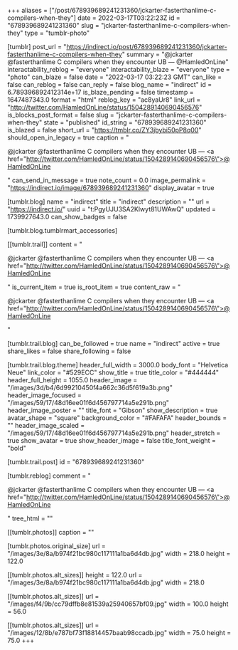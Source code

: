 +++
aliases = ["/post/678939689241231360/jckarter-fasterthanlime-c-compilers-when-they"]
date = 2022-03-17T03:22:23Z
id = "678939689241231360"
slug = "jckarter-fasterthanlime-c-compilers-when-they"
type = "tumblr-photo"

[tumblr]
post_url = "https://indirect.io/post/678939689241231360/jckarter-fasterthanlime-c-compilers-when-they"
summary = "@jckarter @fasterthanlime C compilers when they encounter UB — @HamledOnLine"
interactability_reblog = "everyone"
interactability_blaze = "everyone"
type = "photo"
can_blaze = false
date = "2022-03-17 03:22:23 GMT"
can_like = false
can_reblog = false
can_reply = false
blog_name = "indirect"
id = 6.789396892412314e+17
is_blaze_pending = false
timestamp = 1647487343.0
format = "html"
reblog_key = "ac8yaUr8"
link_url = "http://twitter.com/HamledOnLine/status/1504289140690456576"
is_blocks_post_format = false
slug = "jckarter-fasterthanlime-c-compilers-when-they"
state = "published"
id_string = "678939689241231360"
is_blazed = false
short_url = "https://tmblr.co/ZY3jbybi50pP8q00"
should_open_in_legacy = true
caption = "<p>@jckarter @fasterthanlime C compilers when they encounter UB — <a href=\"http://twitter.com/HamledOnLine/status/1504289140690456576\">@HamledOnLine</a></p>"
can_send_in_message = true
note_count = 0.0
image_permalink = "https://indirect.io/image/678939689241231360"
display_avatar = true

[tumblr.blog]
name = "indirect"
title = "indirect"
description = ""
url = "https://indirect.io/"
uuid = "t:PgyUJU3SA2Klwyt81UWAwQ"
updated = 1739927643.0
can_show_badges = false

[tumblr.blog.tumblrmart_accessories]

[[tumblr.trail]]
content = "<p>@jckarter @fasterthanlime C compilers when they encounter UB &mdash; <a href=\"http://twitter.com/HamledOnLine/status/1504289140690456576\">@HamledOnLine</a></p>"
is_current_item = true
is_root_item = true
content_raw = "<p>@jckarter @fasterthanlime C compilers when they encounter UB — <a href=\"http://twitter.com/HamledOnLine/status/1504289140690456576\">@HamledOnLine</a></p>"

[tumblr.trail.blog]
can_be_followed = true
name = "indirect"
active = true
share_likes = false
share_following = false

[tumblr.trail.blog.theme]
header_full_width = 3000.0
body_font = "Helvetica Neue"
link_color = "#529ECC"
show_title = true
title_color = "#444444"
header_full_height = 1055.0
header_image = "/images/3d/b4/6d99210450f4a662c36d5f619a3b.png"
header_image_focused = "/images/59/17/48d16ee01f6d456797714a5e291b.png"
header_image_poster = ""
title_font = "Gibson"
show_description = true
avatar_shape = "square"
background_color = "#FAFAFA"
header_bounds = ""
header_image_scaled = "/images/59/17/48d16ee01f6d456797714a5e291b.png"
header_stretch = true
show_avatar = true
show_header_image = false
title_font_weight = "bold"

[tumblr.trail.post]
id = "678939689241231360"

[tumblr.reblog]
comment = "<p>@jckarter @fasterthanlime C compilers when they encounter UB — <a href=\"http://twitter.com/HamledOnLine/status/1504289140690456576\">@HamledOnLine</a></p>"
tree_html = ""

[[tumblr.photos]]
caption = ""

[tumblr.photos.original_size]
url = "/images/3e/8a/b974f21bc980c117111a1ba6d4db.jpg"
width = 218.0
height = 122.0

[[tumblr.photos.alt_sizes]]
height = 122.0
url = "/images/3e/8a/b974f21bc980c117111a1ba6d4db.jpg"
width = 218.0

[[tumblr.photos.alt_sizes]]
url = "/images/f4/9b/cc79dffb8e81539a25940657bf09.jpg"
width = 100.0
height = 56.0

[[tumblr.photos.alt_sizes]]
url = "/images/12/8b/e787bf73f18814457baab98ccadb.jpg"
width = 75.0
height = 75.0
+++

